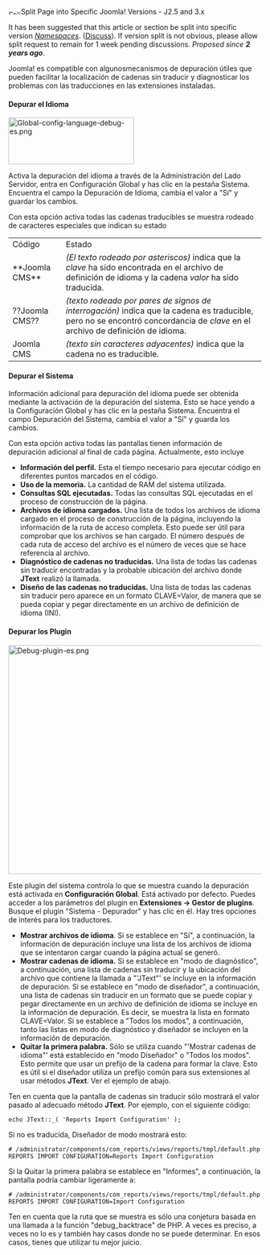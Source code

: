 <!-- Filename: Debugging_a_translation / Display title: Depurar una traducción -->

<img
src="https://docs.joomla.org/images/thumb/6/69/Split-icon.png/25px-Split-icon.png"
decoding="async"
srcset="https://docs.joomla.org/images/thumb/6/69/Split-icon.png/38px-Split-icon.png 1.5x, https://docs.joomla.org/images/thumb/6/69/Split-icon.png/50px-Split-icon.png 2x"
data-file-width="200" data-file-height="67" width="25" height="8"
alt="Split-icon.png" />Split Page into Specific Joomla! Versions - J2.5
and 3.x

It has been suggested that this article or section be split into
specific version
*[Namespaces](https://docs.joomla.org/JDOC:Namespaces "JDOC:Namespaces")*.
(<a
href="https://docs.joomla.org/index.php?title=Talk:Debugging_a_translation/es&amp;action=edit&amp;redlink=1"
class="new"
title="Talk:Debugging a translation/es (page does not exist)">Discuss</a>).
If version split is not obvious, please allow split request to remain
for 1 week pending discussions. <span class="small">*Proposed since **2
years ago***.</span>

  
Joomla! es compatible con algunosmecanismos de depuración útiles que
pueden facilitar la localización de cadenas sin traducir y diagnosticar
los problemas con las traducciones en las extensiones instaladas.

#### Depurar el Idioma

<img
src="https://docs.joomla.org/images/thumb/a/ac/Global-config-language-debug-es.png/250px-Global-config-language-debug-es.png"
decoding="async"
srcset="https://docs.joomla.org/images/thumb/a/ac/Global-config-language-debug-es.png/375px-Global-config-language-debug-es.png 1.5x, https://docs.joomla.org/images/a/ac/Global-config-language-debug-es.png 2x"
data-file-width="410" data-file-height="152" width="250" height="93"
alt="Global-config-language-debug-es.png" />

Activa la depuración del idioma a través de la Administración del Lado
Servidor, entra en Configuración Global y has clic en la pestaña
Sistema. Encuentra el campo la Depuración de Idioma, cambia el valor a
"Sí" y guardar los cambios.

Con esta opción activa todas las cadenas traducibles se muestra rodeado
de caracteres especiales que indican su estado

|                    |                                                                                                                                                                               |
|--------------------|-------------------------------------------------------------------------------------------------------------------------------------------------------------------------------|
| Código             | Estado                                                                                                                                                                        |
| \*\*Joomla CMS\*\* | *(El texto rodeado por asteriscos)* indica que la *clave* ha sido encontrada en el archivo de definición de idioma y la cadena *valor* ha sido traducida.                     |
| ??Joomla CMS??     | *(texto rodeado por pares de signos de interrogación)* indica que la cadena es traducible, pero no se encontró concordancia de *clave* en el archivo de definición de idioma. |
| Joomla CMS         | *(texto sin caracteres adyacentes)* indica que la cadena no es traducible.                                                                                                    |

#### Depurar el Sistema

Información adicional para depuración del idioma puede ser obtenida
mediante la activación de la depuración del sistema. Esto se hace yendo
a la Configuración Global y has clic en la pestaña Sistema. Encuentra el
campo Depuración del Sistema, cambia el valor a "Sí" y guarda los
cambios.

Con esta opción activa todas las pantallas tienen información de
depuración adicional al final de cada página. Actualmente, esto incluye

- **Información del perfil.** Esta el tiempo necesario para ejecutar
  código en diferentes puntos marcados en el código.
- **Uso de la memoria.** La cantidad de RAM del sistema utilizada.
- **Consultas SQL ejecutadas.** Todas las consultas SQL ejecutadas en el
  proceso de construcción de la página.
- **Archivos de idioma cargados.** Una lista de todos los archivos de
  idioma cargado en el proceso de construcción de la página, incluyendo
  la información de la ruta de acceso completa. Esto puede ser útil para
  comprobar que los archivos se han cargado. El número después de cada
  ruta de acceso del archivo es el número de veces que se hace
  referencia al archivo.
- **Diagnóstico de cadenas no traducidas.** Una lista de todas las
  cadenas sin traducir encontradas y la probable ubicación del archivo
  donde **JText** realizó la llamada.
- **Diseño de las cadenas no traducidas.** Una lista de todas las
  cadenas sin traducir pero aparece en un formato CLAVE=Valor, de manera
  que se pueda copiar y pegar directamente en un archivo de definición
  de idioma (INI).

#### Depurar los Plugin

<img src="https://docs.joomla.org/images/c/c2/Debug-plugin-es.png"
decoding="async" data-file-width="580" data-file-height="455"
width="580" height="455" alt="Debug-plugin-es.png" />

Este plugin del sistema controla lo que se muestra cuando la depuración
está activada en **Configuración Global**. Está activado por defecto.
Puedes acceder a los parámetros del plugin en **Extensiones → Gestor de
plugins**. Busque el plugin "Sistema - Depurador" y has clic en él. Hay
tres opciones de interés para los traductores.

- **Mostrar archivos de idioma**. Si se establece en "Sí", a
  continuación, la información de depuración incluye una lista de los
  archivos de idioma que se intentaron cargar cuando la página actual se
  generó.
- **Mostrar cadenas de idioma.** Si se establece en "modo de
  diagnóstico", a continuación, una lista de cadenas sin traducir y la
  ubicación del archivo que contiene la llamada a "'JText"' se incluye
  en la información de depuración. Si se establece en "modo de
  diseñador", a continuación, una lista de cadenas sin traducir en un
  formato que se puede copiar y pegar directamente en un archivo de
  definición de idioma se incluye en la información de depuración. Es
  decir, se muestra la lista en formato CLAVE=Valor. Si se establece a
  "Todos los modos", a continuación, tanto las listas en modo de
  diagnóstico y diseñador se incluyen en la información de depuración.
- **Quitar la primera palabra.** Sólo se utiliza cuando "'Mostrar
  cadenas de idioma"' está establecido en "modo Diseñador" o "Todos los
  modos". Esto permite que usar un prefijo de la cadena para formar la
  clave. Esto es útil si el diseñador utiliza un prefijo común para sus
  extensiones al usar métodos **JText**. Ver el ejemplo de abajo.

Ten en cuenta que la pantalla de cadenas sin traducir sólo mostrará el
valor pasado al adecuado método **JText**. Por ejemplo, con el siguiente
código:

    echo JText::_( 'Reports Import Configuration' );

Si no es traducida, Diseñador de modo mostrará esto:

    # /administrator/components/com_reports/views/reports/tmpl/default.php
    REPORTS IMPORT CONFIGURATION=Reports Import Configuration

Si la Quitar la primera palabra se establece en "Informes", a
continuación, la pantalla podría cambiar ligeramente a:

    # /administrator/components/com_reports/views/reports/tmpl/default.php
    REPORTS IMPORT CONFIGURATION=Import Configuration

Ten en cuenta que la ruta que se muestra es sólo una conjetura basada en
una llamada a la función "debug_backtrace" de PHP. A veces es preciso, a
veces no lo es y también hay casos donde no se puede determinar. En esos
casos, tienes que utilizar tu mejor juicio.

